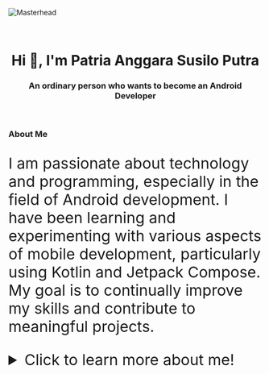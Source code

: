 ![Masterhead](assets/fish-3.gif)

<br>

<h1 align="center">Hi 👋, I'm Patria Anggara Susilo Putra</h1>
<h3 align="center">An ordinary person who wants to become an Android Developer</h3>

<br>

<h3>About Me</h3>
<p style="font-size: 30px;">
  I am passionate about technology and programming, especially in the field of Android development. I have been learning and experimenting with various aspects of mobile development, particularly using Kotlin and Jetpack Compose. My goal is to continually improve my skills and contribute to meaningful projects.
<p>

<details>
  <summary style="font-size: 30px;">
    Click to learn more about me!
  </summary>
  <br>

  <ul>
    <li> 
      <p style="font-size: 30px">
        🌱 I’m currently learning Android development techniques.
      </p>
    </li>
    <li>
      <p style="font-size: 17px">
        💬 Ask me about Kotlin, Android, or anything tech-related!
      </p>
    </li>
    <li>
      <p style="font-size: 17px">
        📫 How to reach me: [susiloangga17@gmail.com](susiloangga17@gmail.com)
      </p>
    </li>
  </ul>
</details>